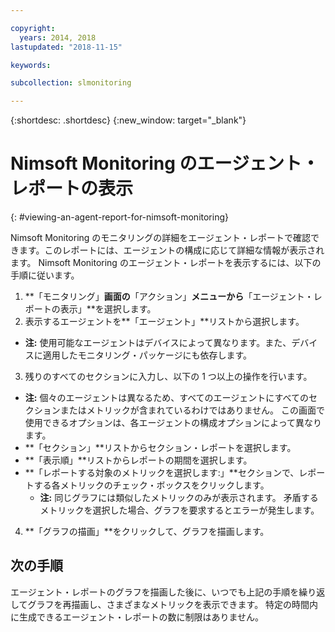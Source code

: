 ```yaml
---

copyright:
  years: 2014, 2018
lastupdated: "2018-11-15"

keywords:

subcollection: slmonitoring

---
```


{:shortdesc: .shortdesc}
{:new_window: target="_blank"}

# Nimsoft Monitoring のエージェント・レポートの表示
{: #viewing-an-agent-report-for-nimsoft-monitoring}

Nimsoft Monitoring のモニタリングの詳細をエージェント・レポートで確認できます。このレポートには、エージェントの構成に応じて詳細な情報が表示されます。 Nimsoft Monitoring のエージェント・レポートを表示するには、以下の手順に従います。

1. **「モニタリング」**画面の**「アクション」**メニューから**「エージェント・レポートの表示」**を選択します。
2. 表示するエージェントを**「エージェント」**リストから選択します。
  * **注:** 使用可能なエージェントはデバイスによって異なります。また、デバイスに適用したモニタリング・パッケージにも依存します。
3. 残りのすべてのセクションに入力し、以下の 1 つ以上の操作を行います。
  * **注:** 個々のエージェントは異なるため、すべてのエージェントにすべてのセクションまたはメトリックが含まれているわけではありません。 この画面で使用できるオプションは、各エージェントの構成オプションによって異なります。
  * **「セクション」**リストからセクション・レポートを選択します。
  * **「表示順」**リストからレポートの期間を選択します。
  * **「レポートする対象のメトリックを選択します:」**セクションで、レポートする各メトリックのチェック・ボックスをクリックします。
    * **注:** 同じグラフには類似したメトリックのみが表示されます。 矛盾するメトリックを選択した場合、グラフを要求するとエラーが発生します。
4. **「グラフの描画」**をクリックして、グラフを描画します。

## 次の手順

エージェント・レポートのグラフを描画した後に、いつでも上記の手順を繰り返してグラフを再描画し、さまざまなメトリックを表示できます。 特定の時間内に生成できるエージェント・レポートの数に制限はありません。
